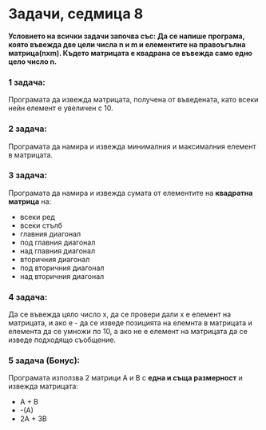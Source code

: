 # Задачи, седмица 8
**Условието на всички задачи започва със:
Да се напише програма, която въвежда две цели числа n и m и елементите на правоъгълна матрица(nxm). Където матрицата е квадрана се въвежда само едно цело число n.**

### 1 задача:
Програмата да извежда матрицата, получена от въведената, като всеки нейн елемент е увеличен с 10.

### 2 задача:
Програмата да намира и извежда минималния и максималния елемент в матрицата.

### 3 задача:
Програмата да намира и извежда сумата от елементите на **квадратна матрица** на:
   
   * всеки ред
   * всеки стълб
   * главния диагонал
   * под главния диагонал
   * над главния диагонал
   * вторичния диагонал
   * под вторичния диагонал
   * над вторичния диагонал
    
### 4 задача:
Да се въвежда цяло число х, да се провери дали х е елемент на матрицата, и ако е - да се изведе позицията на елемнта в матрицата и елемента да се умножи по 10, а ако не е елемент на матрицата да се изведе подходящо съобщение.

### 5 задача (Бонус):
Програмата използва 2 матрици А и В с **една и съща размерност** и извежда матрицата:
   
   * А + В
   * -(А)
   * 2А + 3В
